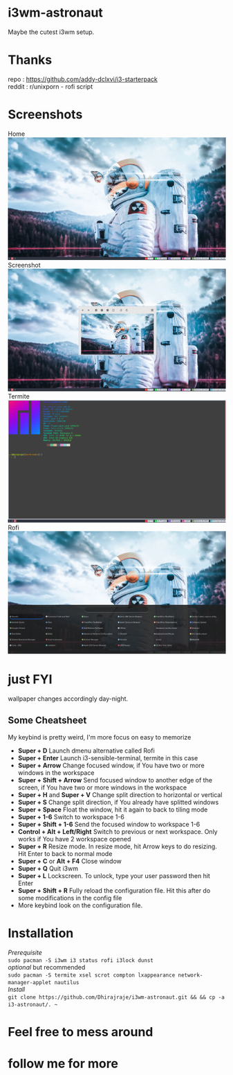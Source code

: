 # i3wm-astronaut
Maybe the cutest i3wm setup.

# Thanks
repo : https://github.com/addy-dclxvi/i3-starterpack <br>
reddit : r/unixporn - rofi script

# Screenshots
Home
<img src="https://github.com/Dhirajraje/i3wm-astronaut/blob/master/sreenshots/Cheese_Fri-03Jul20_10.26.png">
Screenshot
<img src="https://github.com/Dhirajraje/i3wm-astronaut/blob/master/sreenshots/Cheese_Fri-03Jul20_10.26_000.png">
Termite
<img src="https://github.com/Dhirajraje/i3wm-astronaut/blob/master/sreenshots/Cheese_Fri-03Jul20_10.26_001.png">
Rofi
<img src="https://github.com/Dhirajraje/i3wm-astronaut/blob/master/sreenshots/Cheese_Fri-03Jul20_10.34.png">
# just FYI
  wallpaper changes accordingly day-night.
  
  
## Some Cheatsheet
My keybind is pretty weird, I'm more focus on easy to memorize <br />
- **Super + D** Launch dmenu alternative called Rofi
- **Super + Enter** Launch i3-sensible-terminal, termite in this case
- **Super + Arrow** Change focused window, if You have two or more windows in the workspace
- **Super + Shift + Arrow** Send focused window to another edge of the screen, if You have two or more windows in the workspace
- **Super + H** and **Super + V** Change split direction to horizontal or vertical
- **Super + S** Change split direction, if You already have splitted windows
- **Super + Space** Float the window, hit it again to back to tiling mode
- **Super + 1-6** Switch to workspace 1-6
- **Super + Shift + 1-6** Send the focused window to workspace 1-6 
- **Control + Alt + Left/Right** Switch to previous or next workspace. Only works if You have 2 workspace opened
- **Super + R** Resize mode. In resize mode, hit Arrow keys to do resizing. Hit Enter to back to normal mode
- **Super + C** or **Alt + F4** Close window
- **Super + Q** Quit i3wm
- **Super + L** Lockscreen. To unlock, type your user password then hit Enter
- **Super + Shift + R** Fully reload the configuration file. Hit this after do some modifications in the config file
- More keybind look on the configuration file.


# Installation
  *Prerequisite*<br>
  `sudo pacman -S i3wm i3 status rofi i3lock dunst`<br>
  *optional* but recommended<br>
  `sudo pacman -S termite xsel scrot compton lxappearance network-manager-applet nautilus`<br>
  *Install*<br>
  `git clone https://github.com/Dhirajraje/i3wm-astronaut.git && && cp -a i3-astronaut/. ~`<br>
  
# Feel free to mess around
# follow me for more 
